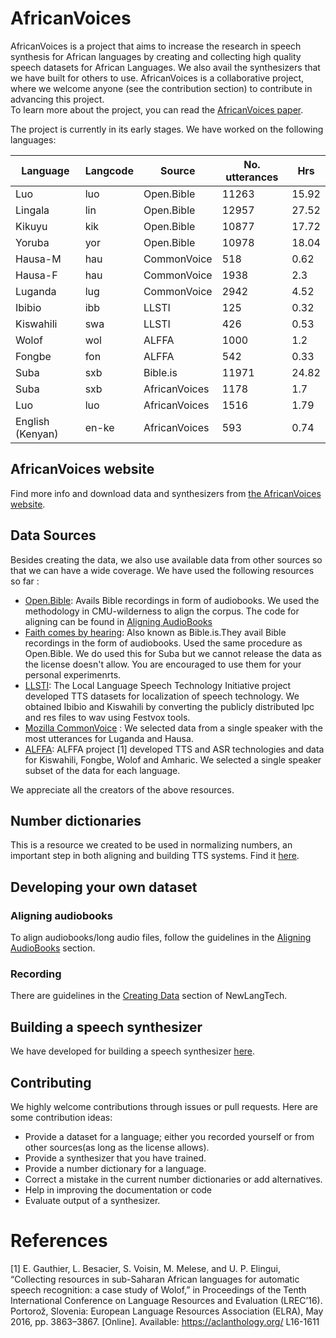 # AfricanVoices
AfricanVoices is a project that aims to increase the research in speech synthesis for African languages by creating and collecting high quality speech datasets for African Languages. We also avail the synthesizers that we have built for others to use. 
AfricanVoices is a collaborative project, where we welcome anyone (see the contribution section) to contribute in advancing this project.  
To learn more about the project, you can read the [AfricanVoices paper]().

The project is currently in its early stages. We have worked on the following languages:

| Language         | Langcode | Source        | No. utterances | Hrs   |
|------------------|----------|---------------|----------------|-------|
| Luo              | luo      | Open.Bible    |          11263 | 15.92 |
| Lingala          | lin      | Open.Bible    |          12957 | 27.52 |
| Kikuyu           | kik      | Open.Bible    |          10877 | 17.72 |
| Yoruba           | yor      | Open.Bible    |          10978 | 18.04 |
| Hausa-M          | hau      | CommonVoice   |            518 |  0.62 |
| Hausa-F          | hau      | CommonVoice   |           1938 |   2.3 |
| Luganda          | lug      | CommonVoice   |           2942 |  4.52 |
| Ibibio           | ibb      | LLSTI         |            125 |  0.32 |
| Kiswahili        | swa      | LLSTI         |            426 |  0.53 |
| Wolof            | wol      | ALFFA         |           1000 |   1.2 |
| Fongbe           | fon      | ALFFA         |            542 |  0.33 |
| Suba             | sxb      | Bible.is      |          11971 | 24.82 |
| Suba             | sxb      | AfricanVoices |           1178 |   1.7 |
| Luo              | luo      | AfricanVoices |           1516 |  1.79 |
| English (Kenyan) | en-ke    | AfricanVoices |            593 | 0.74    |

## AfricanVoices website
Find more info and download data and synthesizers  from [the AfricanVoices website](https://www.africanvoices.tech/).
## Data Sources

Besides creating the data, we also use available data from other sources so that we can have a wide coverage. We have used the following resources so far :

* [Open.Bible](https://open.bible/resources/): Avails Bible recordings in form of audiobooks. We used the methodology in CMU-wilderness to align the corpus. The code for aligning can be found in [Aligning AudioBooks](code/README.md)
* [Faith comes by hearing](https://www.faithcomesbyhearing.com/audio-bible-resources/bible-is): Also known as Bible.is.They avail Bible recordings in the form of audiobooks. Used the same procedure as Open.Bible. We do used this for Suba but we cannot release the data as the license doesn't allow. You are encouraged to use them for your personal experimenrts.
* [LLSTI](http://www.llsti.org/): The Local Language Speech Technology Initiative
project developed TTS datasets for localization of speech technology. We obtained Ibibio  and Kiswahili by converting the publicly distributed lpc and res files to wav using  Festvox tools.
* [Mozilla CommonVoice](https://commonvoice.mozilla.org/en/datasets) : We selected data from a single speaker with the most utterances for Luganda and Hausa.
* [ALFFA](https://github.com/besacier/ALFFA_PUBLIC): ALFFA project [1] developed TTS and ASR technologies and data for Kiswahili, Fongbe, Wolof and Amharic.
We selected a single speaker subset of the data for each language.

We appreciate all the creators of the above resources.

## Number dictionaries
This is a resource we created to be used in normalizing numbers, an important step in both aligning and building TTS systems. Find it [here](number_dictionaries/).

## Developing your own dataset

### Aligning audiobooks
To align audiobooks/long audio files, follow the guidelines in the [Aligning AudioBooks](code/alignment/README.md) section.

### Recording
There are guidelines in the [Creating Data](https://github.com/neulab/newlang-tech/tree/main/speech-synthesis#2-creating-data) section of NewLangTech.


## Building a speech synthesizer
We have developed for building a speech synthesizer [here](https://github.com/neulab/newlang-tech/tree/main/speech-synthesis#3-training-a-speech-synthesizer).

## Contributing

We highly welcome contributions through issues or pull requests.
Here are some contribution ideas:
- Provide a dataset for a language; either you recorded yourself or from other sources(as long as the license allows).
- Provide a synthesizer that you have trained.
- Provide a number dictionary for a language.
- Correct a mistake in the current number dictionaries or add alternatives. 
- Help in improving the documentation or code
- Evaluate output of a synthesizer.

# References
[1] E. Gauthier, L. Besacier, S. Voisin, M. Melese, and U. P.
Elingui, “Collecting resources in sub-Saharan African languages
for automatic speech recognition: a case study of Wolof,” in
Proceedings of the Tenth International Conference on Language
Resources and Evaluation (LREC’16). Portorož, Slovenia:
European Language Resources Association (ELRA), May 2016,
pp. 3863–3867. [Online]. Available: https://aclanthology.org/
L16-1611

